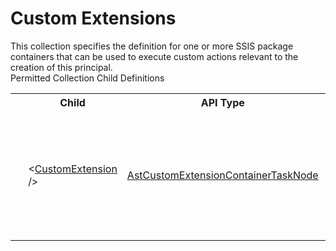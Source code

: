 # Custom Extensions

<div class="LanguageSummary"><div class ="SummaryItem">This collection specifies the definition for one or more SSIS package containers that can be used to execute custom actions relevant to the creation of this principal.</div></div><div class="SchemaBindingGroup"><div class="SchemaBindingGroupHeader">Permitted Collection Child Definitions</div><table id="SchemaBindingList" class="SchemaBindingList"><tbody><tr><th class="SchemaBindingIconColumnHeader">&nbsp;</th><th class="SchemaBindingNameColumnHeader">Child</th><th class="SchemaBindingTypeColumnHeader">API Type</th><th class="SchemaBindingSummaryColumnHeader">Description</th></tr><tr class="cd0"><td class="SchemaBindingIcon"><div class="NotRequired" /></td><td class="SchemaBindingName"><span class="punc">&lt;</span><a href=../api-reference/Varigence.Languages.Biml.Task.AstCustomExtensionContainerTaskNode.html">CustomExtension</a><span class="punc"> /&gt;</span></td><td class="SchemaBindingType"><a href="Varigence.Languages.Biml.Task.AstCustomExtensionContainerTaskNode.html">AstCustomExtensionContainerTaskNode</a></td><td class="SchemaBindingSummary">Custom tasks to run additional code or scripts during the creation of a Table, Dimension, or Fact.</td></tr></tbody></table></div>